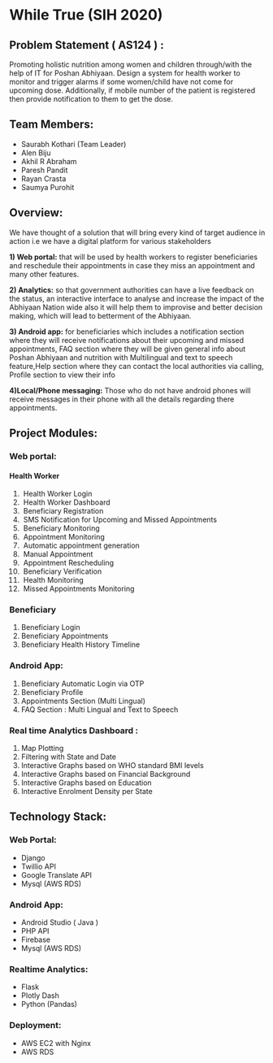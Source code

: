# While True (SIH 2020)

## Problem Statement ( AS124 ) :

Promoting holistic nutrition among women and children through/with the help of IT for Poshan Abhiyaan. Design a system for health worker to monitor and trigger alarms if some women/child have not come for upcoming dose. Additionally, if mobile number of the patient is registered then provide notification to them to get the dose.

## Team Members:

- Saurabh Kothari (Team Leader)
- Alen Biju
- Akhil R Abraham
- Paresh Pandit
- Rayan Crasta
- Saumya Purohit



## Overview:

We have thought of a solution that will bring every kind of target audience in action i.e we have a digital platform for various stakeholders 

**1) Web portal:** that will be used by health workers to register beneficiaries and reschedule their appointments in case they miss an appointment and many other features.

**2) Analytics:** so that government authorities can have a live feedback on the status, an interactive interface to analyse and increase the impact of the Abhiyaan Nation wide also it will help them to improvise and better decision making, which will lead to betterment of the Abhiyaan.

**3) Android app:** for beneficiaries which includes a notification section where they will receive notifications about their upcoming and missed appointments, FAQ section where they will be given general info about Poshan Abhiyaan and nutrition with Multilingual and text to speech feature,Help section where they can contact the local authorities via calling, Profile section to view their info

**4)Local/Phone messaging:** Those who do not have android phones will receive messages in their phone with all the details regarding there appointments.



## Project Modules:

### Web portal:

#### Health Worker

1. ​	Health Worker Login 
2. ​	Health Worker Dashboard
3. ​    Beneficiary Registration
4. ​	SMS Notification for Upcoming and Missed Appointments
5. ​	Beneficiary Monitoring
6. ​	Appointment Monitoring
7. ​	Automatic appointment generation
8. ​    Manual Appointment
9. ​    Appointment Rescheduling
10. ​	Beneficiary Verification 
11. ​	Health Monitoring
12. ​	Missed Appointments Monitoring



### Beneficiary

1. Beneficiary Login
2. Beneficiary Appointments
3. Beneficiary Health History Timeline



### Android App:

1. Beneficiary Automatic Login via OTP
2. Beneficiary Profile
3. Appointments Section (Multi Lingual)
4. FAQ Section : Multi Lingual and Text to Speech



### Real time Analytics Dashboard : 

1. Map Plotting
2. Filtering with State and Date
3. Interactive Graphs based on WHO standard BMI levels
4. Interactive  Graphs based on Financial Background
5. Interactive  Graphs based on Education 
6. Interactive  Enrolment Density per State



## Technology Stack:

### Web Portal:

- Django
- Twillio API
- Google Translate API
- Mysql (AWS RDS)



### Android App:

- Android Studio ( Java )
- PHP API
- Firebase 
- Mysql (AWS RDS)



### Realtime Analytics:

- Flask
- Plotly Dash
- Python (Pandas)



### Deployment:

- AWS EC2  with Nginx
- AWS RDS











